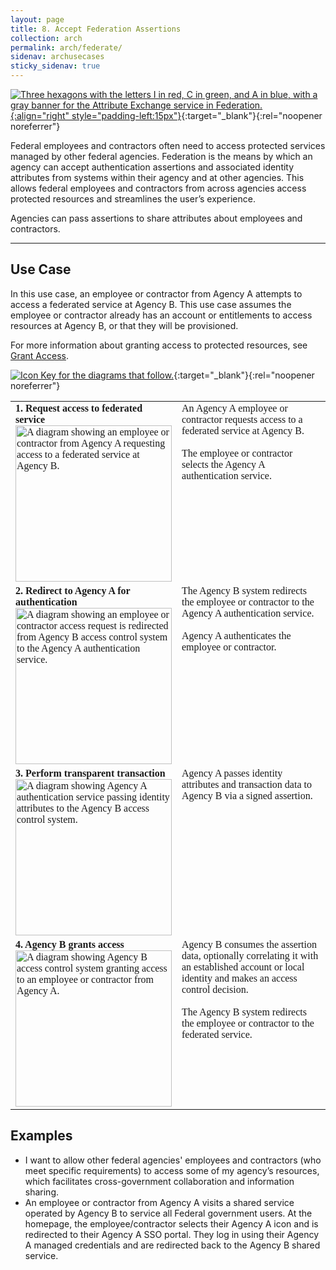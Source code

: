 ```yaml
---
layout: page
title: 8. Accept Federation Assertions
collection: arch
permalink: arch/federate/
sidenav: archusecases
sticky_sidenav: true
---
```


[![Three hexagons with the letters I in red, C in green, and A in blue, with a gray banner for the Attribute Exchange service in Federation.](../../assets/arch/usecases/Federation-AttributeExchange.png){:align="right" style="padding-left:15px"}](../../assets/arch/usecases/Federation-AttributeExchange.png){:target="_blank"}{:rel="noopener noreferrer"}

Federal employees and contractors often need to access protected services managed by other federal agencies. Federation is the means by which an agency can accept authentication assertions and associated identity attributes from systems within their agency and at other agencies. This allows federal employees and contractors from across agencies access protected resources and streamlines the user’s experience.
  
Agencies can pass assertions to share attributes about employees and contractors.

---

## Use Case

In this use case, an employee or contractor from Agency A attempts to access a federated service at Agency B. This use case assumes the employee or contractor already has an account or entitlements to access resources at Agency B, or that they will be provisioned.

For more information about granting access to protected resources, see [Grant Access](../grantaccess).

[![Icon Key for the diagrams that follow.](../../assets/arch/usecases/8-IconKey.png)](../../assets/arch/usecases/8-IconKey.png){:target="_blank"}{:rel="noopener noreferrer"}


<style>

td {
  font-family: "Cambria", "Georgia", "Times New Roman", "Times", serif;
  vertical-align:top;
}

</style>

<table>
  <tr>
    <td style="width:250px;border:0px;"><strong>1. Request access to federated service</strong> <br> <a href="../../assets/arch/usecases/8-1.png" target="_blank" rel="noopener noreferrer"><img src="../../assets/arch/usecases/8-1.png" width="250" alt="A diagram showing an employee or contractor from Agency A requesting access to a federated service at Agency B."></a></td>
    <td style="border:0px;">An Agency A employee or contractor requests access to a federated service at Agency B.<br><br>The employee or contractor selects the Agency A authentication service.</td>
  </tr>
  <tr>
    <td style="width:250px;border:0px;"><strong>2. Redirect to Agency A for authentication</strong> <br> <a href="../../assets/arch/usecases/8-2.png" target="_blank" rel="noopener noreferrer"><img src="../../assets/arch/usecases/8-2.png" width="250" alt="A diagram showing an employee or contractor access request is redirected from Agency B access control system to the Agency A authentication service."></a></td>
    <td style="border:0px;">The Agency B system redirects the employee or contractor to the Agency A authentication service.<br><br>Agency A authenticates the employee or contractor.</td>
  </tr>
  <tr>
    <td style="width:250px;border:0px;"><strong>3. Perform transparent transaction</strong> <br> <a href="../../assets/arch/usecases/8-3.png" target="_blank" rel="noopener noreferrer"><img src="../../assets/arch/usecases/8-3.png" width="250" alt="A diagram showing Agency A authentication service passing identity attributes to the Agency B access control system."></a></td>
    <td style="border:0px;">Agency A passes identity attributes and transaction data to Agency B via a signed assertion.</td>
  </tr>
  <tr>
    <td style="width:250px;border:0px;"><strong>4. Agency B grants access</strong> <br> <a href="../../assets/arch/usecases/8-4.png" target="_blank" rel="noopener noreferrer"><img src="../../assets/arch/usecases/8-4.png" width="250" alt="A diagram showing Agency B access control system granting access to an employee or contractor from Agency A."></a></td>
    <td style="border:0px;"> Agency B consumes the assertion data, optionally correlating it with an established account or local identity and makes an access control decision.<br><br>The Agency B system redirects the employee or contractor to the federated service.</td>
  </tr>
</table>

## Examples

- I want to allow other federal agencies' employees and contractors (who meet specific requirements) to access some of my agency’s resources, which facilitates cross-government collaboration and information sharing.
- An employee or contractor from Agency A visits a shared service operated by Agency B to service all Federal government users. At the homepage, the employee/contractor selects their Agency A icon and is redirected to their Agency A SSO portal. They log in using their Agency A managed credentials and are redirected back to the Agency B shared service.
